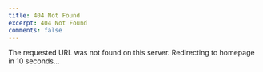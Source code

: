 ```yaml
---
title: 404 Not Found
excerpt: 404 Not Found
comments: false
---
```


<meta http-equiv="refresh" content="10;url=./" />

The requested URL was not found on this server.
Redirecting to homepage in 10 seconds...